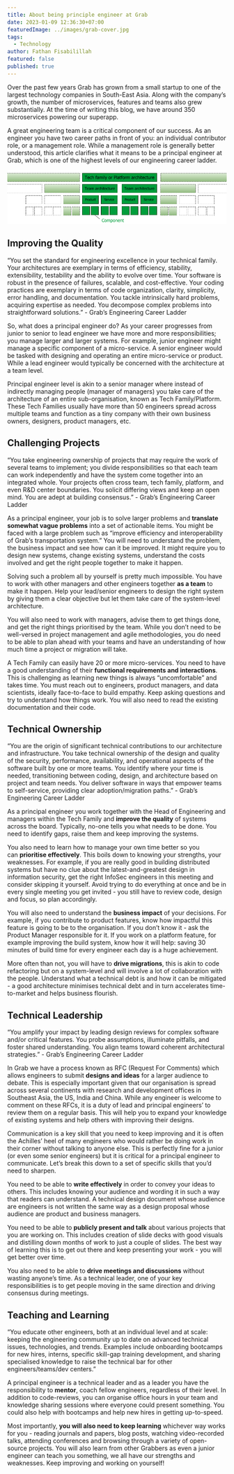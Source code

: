 ```yaml
---
title: About being principle engineer at Grab
date: 2023-01-09 12:36:30+07:00
featuredImage: ../images/grab-cover.jpg
tags:
  - Technology
author: Fathan Fisabilillah
featured: false
published: true
---
```

<!--StartFragment-->

Over the past few years Grab has grown from a small startup to one of the largest technology companies in South-East Asia. Along with the company’s growth, the number of microservices, features and teams also grew substantially. At the time of writing this blog, we have around 350 microservices powering our superapp.

A great engineering team is a critical component of our success. As an engineer you have two career paths in front of you: an individual contributor role, or a management role. While a management role is generally better understood, this article clarifies what it means to be a principal engineer at Grab, which is one of the highest levels of our engineering career ladder.

![Engineering Career Ladder](../images/tech-family-grab.jpg)

## Improving the Quality

“You set the standard for engineering excellence in your technical family. Your architectures are exemplary in terms of efficiency, stability, extensibility, testability and the ability to evolve over time. Your software is robust in the presence of failures, scalable, and cost-effective. Your coding practices are exemplary in terms of code organization, clarity, simplicity, error handling, and documentation. You tackle intrinsically hard problems, acquiring expertise as needed. You decompose complex problems into straightforward solutions.” - Grab’s Engineering Career Ladder

So, what does a principal engineer do? As your career progresses from junior to senior to lead engineer we have more and more responsibilities; you manage larger and larger systems. For example, junior engineer might manage a specific component of a micro-service. A senior engineer would be tasked with designing and operating an entire micro-service or product. While a lead engineer would typically be concerned with the architecture at a team level.

Principal engineer level is akin to a senior manager where instead of indirectly managing people (manager of managers) you take care of the architecture of an entire sub-organisation, known as Tech Family/Platform. These Tech Families usually have more than 50 engineers spread across multiple teams and function as a tiny company with their own business owners, designers, product managers, etc.

## Challenging Projects

“You take engineering ownership of projects that may require the work of several teams to implement; you divide responsibilities so that each team can work independently and have the system come together into an integrated whole. Your projects often cross team, tech family, platform, and even R&D center boundaries. You solicit differing views and keep an open mind. You are adept at building consensus.” - Grab’s Engineering Career Ladder

As a principal engineer, your job is to solve larger problems and **translate somewhat vague problems** into a set of actionable items. You might be faced with a large problem such as “improve efficiency and interoperability of Grab’s transportation system.” You will need to understand the problem, the business impact and see how can it be improved. It might require you to design new systems, change existing systems, understand the costs involved and get the right people together to make it happen.

Solving such a problem all by yourself is pretty much impossible. You have to work with other managers and other engineers together **as a team** to make it happen. Help your lead/senior engineers to design the right system by giving them a clear objective but let them take care of the system-level architecture.  

You will also need to work with managers, advise them to get things done, and get the right things prioritised by the team. While you don’t need to be well-versed in project management and agile methodologies, you do need to be able to plan ahead with your teams and have an understanding of how much time a project or migration will take.

A Tech Family can easily have 20 or more micro-services. You need to have a good understanding of their **functional requirements and interactions**. This is challenging as learning new things is always “uncomfortable” and takes time. You must reach out to engineers, product managers, and data scientists, ideally face-to-face to build empathy. Keep asking questions and try to understand how things work. You will also need to read the existing documentation and their code.

## Technical Ownership

“You are the origin of significant technical contributions to our architecture and infrastructure. You take technical ownership of the design and quality of the security, performance, availability, and operational aspects of the software built by one or more teams. You identify where your time is needed, transitioning between coding, design, and architecture based on project and team needs. You deliver software in ways that empower teams to self-service, providing clear adoption/migration paths.” - Grab’s Engineering Career Ladder

As a principal engineer you work together with the Head of Engineering and managers within the Tech Family and **improve the quality** of systems across the board. Typically, no-one tells you what needs to be done. You need to identify gaps, raise them and keep improving the systems.

You also need to learn how to manage your own time better so you can **prioritise effectively**. This boils down to knowing your strengths, your weaknesses. For example, if you are really good in building distributed systems but have no clue about the latest-and-greatest design in information security, get the right InfoSec engineers in this meeting and consider skipping it yourself. Avoid trying to do everything at once and be in every single meeting you get invited - you still have to review code, design and focus, so plan accordingly.

You will also need to understand the **business impact** of your decisions. For example, if you contribute to product features, know how impactful this feature is going to be to the organisation. If you don’t know it - ask the Product Manager responsible for it. If you work on a platform feature, for example improving the build system, know how it will help: saving 30 minutes of build time for every engineer each day is a huge achievement.

More often than not, you will have to **drive migrations**, this is akin to code refactoring but on a system-level and will involve a lot of collaboration with the people. Understand what a technical debt is and how it can be mitigated - a good architecture minimises technical debt and in turn accelerates time-to-market and helps business flourish.

## Technical Leadership

“You amplify your impact by leading design reviews for complex software and/or critical features. You probe assumptions, illuminate pitfalls, and foster shared understanding. You align teams toward coherent architectural strategies.” - Grab’s Engineering Career Ladder

In Grab we have a process known as RFC (Request For Comments) which allows engineers to submit **designs and ideas** for a larger audience to debate. This is especially important given that our organisation is spread across several continents with research and development offices in Southeast Asia, the US, India and China. While any engineer is welcome to comment on these RFCs, it is a duty of lead and principal engineers’ to review them on a regular basis. This will help you to expand your knowledge of existing systems and help others with improving their designs.

Communication is a key skill that you need to keep improving and it is often the Achilles’ heel of many engineers who would rather be doing work in their corner without talking to anyone else. This is perfectly fine for a junior (or even some senior engineers) but it is critical for a principal engineer to communicate. Let’s break this down to a set of specific skills that you’d need to sharpen.

You need to be able to **write effectively** in order to convey your ideas to others. This includes knowing your audience and wording it in such a way that readers can understand. A technical design document whose audience are engineers is not written the same way as a design proposal whose audience are product and business managers.

You need to be able to **publicly present and talk** about various projects that you are working on. This includes creation of slide decks with good visuals and distilling down months of work to just a couple of slides. The best way of learning this is to get out there and keep presenting your work - you will get better over time.

You also need to be able to **drive meetings and discussions** without wasting anyone’s time. As a technical leader, one of your key responsibilities is to get people moving in the same direction and driving consensus during meetings.

## Teaching and Learning

“You educate other engineers, both at an individual level and at scale: keeping the engineering community up to date on advanced technical issues, technologies, and trends. Examples include onboarding bootcamps for new hires, interns, specific skill-gap training development, and sharing specialised knowledge to raise the technical bar for other engineers/teams/dev centers.”

A principal engineer is a technical leader and as a leader you have the responsibility to **mentor**, coach fellow engineers, regardless of their level. In addition to code-reviews, you can organise office hours in your team and knowledge sharing sessions where everyone could present something. You could also help with bootcamps and help new hires in getting up-to-speed.

Most importantly, **you will also need to keep learning** whichever way works for you - reading journals and papers, blog posts, watching video-recorded talks, attending conferences and browsing through a variety of open-source projects. You will also learn from other Grabbers as even a junior engineer can teach you something, we all have our strengths and weaknesses. Keep improving and working on yourself!

<!--EndFragment-->